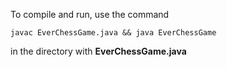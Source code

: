 To compile and run, use the command

`javac EverChessGame.java && java EverChessGame` 

in the directory with **EverChessGame.java**